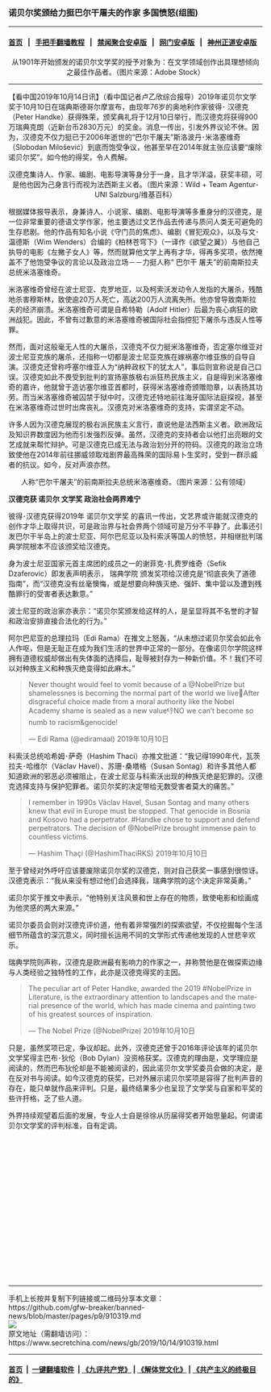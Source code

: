 ### 诺贝尔奖颁给力挺巴尔干屠夫的作家 多国愤怒(组图)
------------------------

#### [首页](https://github.com/gfw-breaker/banned-news/blob/master/README.md) &nbsp;&nbsp;|&nbsp;&nbsp; [手把手翻墙教程](https://github.com/gfw-breaker/guides/wiki) &nbsp;&nbsp;|&nbsp;&nbsp; [禁闻聚合安卓版](https://github.com/gfw-breaker/bn-android) &nbsp;&nbsp;|&nbsp;&nbsp; [网门安卓版](https://github.com/oGate2/oGate) &nbsp;&nbsp;|&nbsp;&nbsp; [神州正道安卓版](https://github.com/SzzdOgate/update) 



<div class="article_right" style="fone-color:#000">
 <p style="text-align:center">
  <img alt="" src="http://img2.secretchina.com/pic/2019/8-28/p2502721a713379606-ss.jpg"/>
  <br>
   从1901年开始颁发的诺贝尔文学奖的授予对象为：在文学领域创作出具理想倾向之最佳作品者。（图片来源：Adobe Stock）
   <span id="hideid" name="hideid" style="color:red;display:none;">
    <span href="https://www.secretchina.com">
    </span>
   </span>
  </br>
 </p>
 <div id="txt-mid1-t21-2017">
  

---


  </div>
 </div>
 <p>
  【看中国2019年10月14日讯】（看中国记者卢乙欣综合报导）2019年诺贝尔文学奖于10月10日在瑞典斯德哥尔摩宣布，由现年76岁的奥地利作家彼得･
  <span href="https://www.secretchina.com/news/gb/tag/汉德克" target="_blank">
   汉德克
  </span>
  （Peter Handke）获得殊荣，颁奖典礼将于12月10日举行，而汉德克将获得900万瑞典克朗（近新台币2830万元）的奖金。消息一传出，引发外界议论不休。因为，汉德克不仅力挺已于2006年逝世的“巴尔干屠夫”斯洛波丹･米洛塞维奇（Slobodan Milošević）到底而饱受争议，他甚至早在2014年就主张应该要“废除诺贝尔奖”。如今他的得奖，令人费解。
  <span id="hideid" name="hideid" style="color:red;display:none;">
   <span href="https://www.secretchina.com">
   </span>
  </span>
 </p>
 <p style="text-align:center">
  <img alt="" src="http://img2.secretchina.com/pic/2019/10-13/p2539771a743139212-ss.jpg"/>
  <br>
   汉德克集诗人、作家、编剧、电影导演等身分于一身，且才华洋溢，获奖丰硕，可是他也因为己身言行而视为法西斯主义者。（图片来源：Wild + Team Agentur-UNI Salzburg/维基百科）
  </br>
 </p>
 <p>
  根据媒体报导表示，身兼诗人、小说家、编剧、电影导演等多重身分的汉德克，是一位非常重要的德语文学作家，他主要透过文艺作品去传递与质问人类无可避免的生存悲剧。他的作品有知名小说《守门员的焦虑》、编剧《冒犯观众》，以及与文･温德斯（Wim Wenders）合编的《柏林苍穹下》（一译作《欲望之翼》）与他自己执导的电影《左撇子女人》等，然而就算他文学上再有才华，得再多奖项，依然掩盖不了他饱受争议的言论以及政治立场－－力挺人称“
  <span href="https://www.secretchina.com/news/gb/tag/巴尔干" target="_blank">
   巴尔干
  </span>
  屠夫”的前南斯拉夫总统米洛塞维奇。
 </p>
 <p>
  米洛塞维奇曾经在波士尼亚、克罗地亚，以及柯索沃发动令人发指的大屠杀，残酷地杀害穆斯林，致使逾20万人死亡，高达200万人流离失所。他亦曾导致南斯拉夫的经济崩溃。米洛塞维奇可谓是自希特勒（Adolf Hitler）后最为丧心病狂的欧洲战犯。因此，不曾有过歉意的米洛塞维奇被国际社会指控犯下屠杀与违反人性等罪。
 </p>
 <p>
  然而，面对这般毫无人性的大屠杀，汉德克不仅力挺米洛塞维奇，否定塞尔维亚对波士尼亚克族的屠杀，还指称一切都是波士尼亚克族在嫁祸塞尔维亚族的自导自演。汉德克还曾称呼塞尔维亚人为“纳粹政权下的犹太人”，事后则宣称说是自己口误。汉德克如此不畏受到批判的宣扬塞族极右派狂热民族主义，自是得到米洛塞维奇的嘉许，他就曾于造访塞尔维亚首都时，获得米洛塞维奇颁赠勋章，以表扬其功劳。而当米洛塞维奇被囚禁于狱中时，汉德克还特地前往海牙国际法庭探视，甚至在米洛塞维奇过世时出席丧礼。汉德克对米洛塞维奇的支持，实谓坚定不动。
 </p>
 <p>
  许多人因为汉德克展现的极右派民族主义言行，直说他是法西斯主义者。欧洲政坛及知识界数度因为他而引发强烈反弹。虽然，汉德克的支持者会以他打出亮眼的文艺成就来帮忙辩护。可是汉德克已成无法与政治划分开的符码。汉德克的政治立场致使他在2014年前往挪威领取戏剧界最高殊荣的国际易卜生奖时，受到一群示威者的抗议。如今，反对声浪亦然。
 </p>
 <p style="text-align:center">
  <img alt="" src="http://img2.secretchina.com/pic/2019/10-13/p2539791a603670091-ss.jpg"/>
  <br>
   人称“巴尔干屠夫”的前南斯拉夫总统米洛塞维奇。（图片来源：公有领域）
  </br>
 </p>
 <p>
  <strong>
   汉德克获
   <span href="https://www.secretchina.com/news/gb/tag/诺贝尔" target="_blank">
    诺贝尔
   </span>
   文学奖
  </strong>
  <strong>
   政治社会两界难宁
  </strong>
 </p>
 <p>
  彼得･汉德克获得2019年
  <span href="https://www.secretchina.com/news/gb/tag/诺贝尔文学奖" target="_blank">
   诺贝尔文学奖
  </span>
  的喜讯一传出，文艺界或许能就汉德克的创作才华上取得共识，可是政治界与社会界两个领域可是万分不平静了。此事还引发巴尔干半岛上的波士尼亚、阿尔巴尼亚以及科索沃等国人的愤怒，并相继批判瑞典学院根本不应该颁奖给汉德克。
 </p>
 <p>
  身为波士尼亚国家元首主席团的成员之一的谢菲克･扎费罗维奇（Sefik Dzaferovic）即发表声明表示，
  <span href="https://www.secretchina.com/news/gb/tag/瑞典学院" target="_blank">
   瑞典学院
  </span>
  颁发奖项给汉德克是“彻底丧失了道德指南”，而“汉德克没有丝毫懊悔，或是想要向种族灭绝、强奸、集中营以及遭到残酷罪行的受害者表达歉意。”
 </p>
 <p>
  波士尼亚的政治家亦表示：“诺贝尔奖颁发给这样的人，是呈显将其不名誉的才智和政治安排直接合法化的行为。”
 </p>
 <center>
  <div style="max-width: 632px;height:180px; display: none; text-align: center; margin: 0 auto; overflow: hidden;overflow-x: hidden;">
   <div id="taboola-midarticle-thumbnails" style="max-width: 632px;height:180px;overflow: hidden;overflow-x: hidden;">
   </div>
  </div>
  <div>
   <ins class="adsbygoogle" data-ad-client="ca-pub-1276641434651360" data-ad-format="fluid" data-ad-layout="in-article" data-ad-slot="5164544770" style="display:block; text-align:center;">
   </ins>
  </div>
 </center>
 <p>
  阿尔巴尼亚的总理拉玛（Edi Rama）在推文上怒轰，“从未想过诺贝尔奖会如此令人作呕，但是无耻正在成为我们生活的世界中正常的一部分。在像诺贝尔学院这样拥有道德权威却做出有失体面的选择后，耻辱被封存为一种新价值。不！我们不可以对种族主义和种族灭绝变得如此麻木。”
 </p>
 <blockquote class="twitter-tweet" data-lang="zh-tw">
  <p dir="ltr" lang="en">
   Never thought would feel to vomit because of a
   <span href="https://twitter.com/NobelPrize?ref_src=twsrc%5Etfw">
    @NobelPrize
   </span>
   but shamelessnes is becoming the normal part of the world we live🤮After disgraceful choice made from a moral authority like the Nobel Academy shame is sealed as a new value👎NO we can’t become so numb to racism&amp;genocide!
  </p>
  — Edi Rama (@ediramaal)
  <span href="https://twitter.com/ediramaal/status/1182348288982474752?ref_src=twsrc%5Etfw">
   2019年10月10日
  </span>
 </blockquote>
 <p>
  科索沃总统哈希姆･萨奇（Hashim Thaci）亦推文批道：“我记得1990年代，瓦茨拉夫･哈维尔（Václav Havel）、苏珊･桑塔格（Susan Sontag）和许多其他人都知道欧洲的邪恶必须被阻止，在波士尼亚与科索沃出现的种族灭绝是犯罪的。汉德克选择支持与保护犯罪者。诺贝尔奖的决定带给无数受害者莫大的痛苦。”
 </p>
 <blockquote class="twitter-tweet" data-lang="zh-tw">
  <p dir="ltr" lang="en">
   I remember in 1990s Václav Havel, Susan Sontag and many others knew that evil in Europe must be stopped. That genocide in Bosnia and Kosovo had a perpetrator.
   <span href="https://twitter.com/hashtag/Handke?src=hash&amp;ref_src=twsrc%5Etfw">
    #Handke
   </span>
   chose to support and defend perpetrators. The decision of
   <span href="https://twitter.com/NobelPrize?ref_src=twsrc%5Etfw">
    @NobelPrize
   </span>
   brought immense pain to countless victims.
  </p>
  — Hashim Thaçi (@HashimThaciRKS)
  <span href="https://twitter.com/HashimThaciRKS/status/1182359615213854721?ref_src=twsrc%5Etfw">
   2019年10月10日
  </span>
 </blockquote>
 <p>
  至于曾经对外呼吁应该要废除诺贝尔奖的汉德克，则对自己获奖一事感到很惊讶。汉德克表示：“我从来没有想过他们会选择我，瑞典学院的这个决定非常英勇。”
 </p>
 <p>
  诺贝尔奖于推文中表示，“他特别关注风景和世上存在的物质，致使电影和绘画成为他灵感的两大来源。”
 </p>
 <p>
  诺贝尔委员会则对汉德克评价道，他有着非常强烈的探索欲望，不仅挖掘每个生活细节所蕴含的深沉意义，同时擅长运用不同的文学形式传递他发现的人世悲辛欢乐。
 </p>
 <p>
  瑞典学院则声称，汉德克是欧洲最有影响力的作家之一，并称赞他是在做探索边缘与人类经验之独特性的工作，此亦是汉德克得奖的主因。
 </p>
 <blockquote class="twitter-tweet" data-lang="zh-tw">
  <p dir="ltr" lang="en">
   The peculiar art of Peter Handke, awarded the 2019
   <span href="https://twitter.com/hashtag/NobelPrize?src=hash&amp;ref_src=twsrc%5Etfw">
    #NobelPrize
   </span>
   in Literature, is the extraordinary attention to landscapes and the material presence of the world, which has made cinema and painting two of his greatest sources of inspiration.
  </p>
  — The Nobel Prize (@NobelPrize)
  <span href="https://twitter.com/NobelPrize/status/1182250742914195458?ref_src=twsrc%5Etfw">
   2019年10月10日
  </span>
 </blockquote>
 <p>
  只是，虽然奖项已定，争议却起。此外，汉德克还曾于2016年评论该年的诺贝尔文学奖得主巴布･狄伦（Bob Dylan）没资格获奖。汉德克的理由是，文学理应是阅读的，然而巴布狄伦却是不能被阅读的，因此诺贝尔文学奖委员会做的决定，是在反对书与阅读。如今汉德克的获奖，已对外展示诺贝尔奖项是容得了批判声音的存在，能只单就作品来评判。只是，最终结果多少也呈现了文学奖与自家和平奖的些许扞格，乏了些人道。
 </p>
 <p>
  外界持续观望着后面的发展，专业人士自是徐徐从历届得奖者开始思量起。何谓诺贝尔文学奖的评判标准，自有定调。
  <center>
   <div>
    <div id="txt-mid2-t22-2017" style="display: block;  height: 280px;  overflow: hidden;">
     <div id="SC-21">
     </div>
    </div>
   </div>
  </center>
 </p>
</div>

<hr/>
手机上长按并复制下列链接或二维码分享本文章：<br/>
https://github.com/gfw-breaker/banned-news/blob/master/pages/p9/910319.md <br/>
<a href='https://github.com/gfw-breaker/banned-news/blob/master/pages/p9/910319.md'><img src='https://github.com/gfw-breaker/banned-news/blob/master/pages/p9/910319.md.png'/></a> <br/>
原文地址（需翻墙访问）：https://www.secretchina.com/news/gb/2019/10/14/910319.html


------------------------
#### [首页](https://github.com/gfw-breaker/banned-news/blob/master/README.md) &nbsp;|&nbsp; [一键翻墙软件](https://github.com/gfw-breaker/nogfw/blob/master/README.md) &nbsp;| [《九评共产党》](https://github.com/gfw-breaker/9ping.md/blob/master/README.md#九评之一评共产党是什么) | [《解体党文化》](https://github.com/gfw-breaker/jtdwh.md/blob/master/README.md) | [《共产主义的终极目的》](https://github.com/gfw-breaker/gczydzjmd.md/blob/master/README.md)


<img src='http://gfw-breaker.win/banned-news/pages/p9/910319.md' width='0px' height='0px'/>